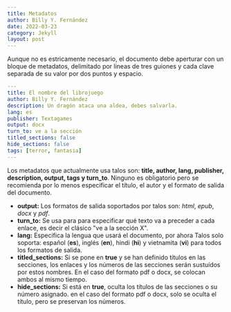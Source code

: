 ```yaml
---
title: Metadatos
author: Billy Y. Fernández
date: 2022-03-23
category: Jekyll
layout: post
---
```


Aunque no es estricamente necesario, el documento debe aperturar con un bloque de metadatos, delimitado por lineas de tres guiones y cada clave separada de su valor por dos puntos y espacio.

~~~yaml
---
title: El nombre del librojuego
author: Billy Y. Fernández
description: Un dragón ataca una aldea, debes salvarla.
lang: es
publisher: Textagames
output: docx
turn_to: ve a la sección
titled_sections: false
hide_sections: false
tags: [terror, fantasia]
---
~~~

Los metadatos que actualmente usa talos son: **title, author, lang, publisher, description, output, tags y turn_to**. Ninguno es obligatorio pero se recomienda por lo menos especificar el título, el autor y el formato de salida del documento.

- **output:** Los formatos de salida soportados por talos son: *html*, *epub*, *docx* y *pdf*.
- **turn_to:** Se usa para para especificar qué texto va a preceder a cada enlace, es decir el clásico "ve a la sección X".
- **lang:** Especifica la lengua que usará el documento, por ahora Talos solo soporta: español (**es**), inglés (**en**), hindi (**hi**) y vietnamita (**vi**) para todos los formatos de salida.
- **titled_sections:** Si se pone en **true** y se han definido títulos en las secciones, los enlaces y los números de las secciones serán sustuídos por estos nombres. En el caso del formato pdf o docx, se colocan ambos al mismo tiempo.
- **hide_sections:** Si está en **true**, oculta los títulos de las secciones o su número asignado. en el caso del formato pdf o docx, solo se oculta el título, pero se preservan los números.